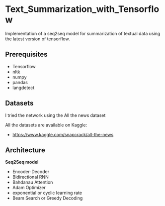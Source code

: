 # Text_Summarization_with_Tensorflow
Implementation of a seq2seq model for summarization of textual data using the latest version of tensorflow.

## Prerequisites
- Tensorflow
- nltk
- numpy
- pandas 
- langdetect

## Datasets
I tried the network using the All the news dataset

All the datasets are available on Kaggle:
- https://www.kaggle.com/snapcrack/all-the-news

## Architecture
**Seq2Seq model**
- Encoder-Decoder
- Bidirectional RNN
- Bahdanau Attention
- Adam Optimizer
- exponential or cyclic learning rate
- Beam Search or Greedy Decoding

